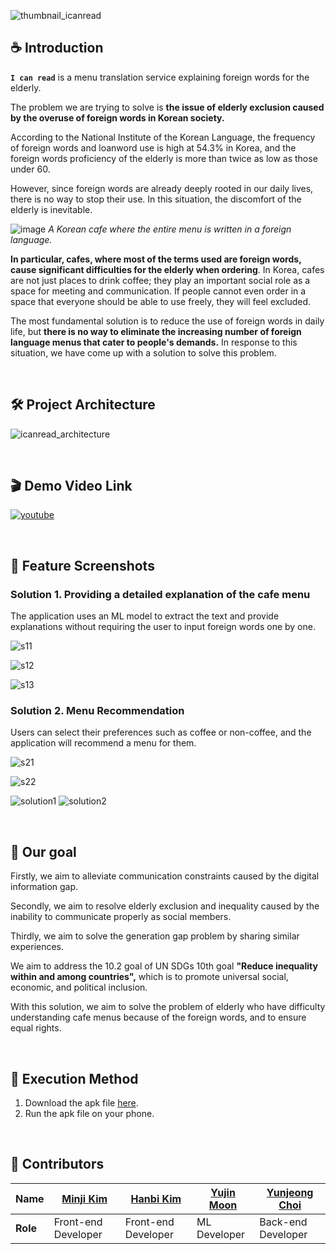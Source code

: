 ![thumbnail_icanread](https://user-images.githubusercontent.com/61882016/229158964-85703447-31de-4695-94b9-f8fb2c43782f.png)

## ☕ **Introduction**

**`I can read`** is a menu translation service explaining foreign words for the elderly.

The problem we are trying to solve is **the issue of elderly exclusion caused by the overuse of foreign words in Korean society.**

According to the National Institute of the Korean Language, the frequency of foreign words and loanword use is high at 54.3% in Korea, and the foreign words proficiency of the elderly is more than twice as low as those under 60.

However, since foreign words are already deeply rooted in our daily lives, there is no way to stop their use. In this situation, the discomfort of the elderly is inevitable.

![image](https://user-images.githubusercontent.com/61882016/229158868-c0751d89-771e-4224-8417-39d416f54614.png)
_A Korean cafe where the entire menu is written in a foreign language._

**In particular, cafes, where most of the terms used are foreign words, cause significant difficulties for the elderly when ordering**. In Korea, cafes are not just places to drink coffee; they play an important social role as a space for meeting and communication. If people cannot even order in a space that everyone should be able to use freely, they will feel excluded.

The most fundamental solution is to reduce the use of foreign words in daily life, but **there is no way to eliminate the increasing number of foreign language menus that cater to people's demands.** In response to this situation, we have come up with a solution to solve this problem.

<br />

## **🛠 Project Architecture**

![icanread_architecture](https://user-images.githubusercontent.com/61882016/229182708-47c010c0-0020-490e-b8e8-30271ac1bb0e.png)

<br />

## **🎬 Demo Video Link**

[![youtube](https://user-images.githubusercontent.com/61882016/229185720-0cd0dd22-ba94-4e30-9b89-feb77406bf3c.png)](https://youtu.be/A3SwAT1Q2FM)

<br />

## **📱 Feature Screenshots**

### Solution 1. Providing a detailed explanation of the cafe menu

The application uses an ML model to extract the text and provide explanations without requiring the user to input foreign words one by one.

![s11](https://user-images.githubusercontent.com/61882016/229159011-5c2e7c11-4d59-4d00-a1b9-6b111b03a94b.png)

![s12](https://user-images.githubusercontent.com/61882016/229159110-7ce8d394-34cb-4066-8a44-900d8904734f.png)

![s13](https://user-images.githubusercontent.com/61882016/229159810-7a180a3c-6674-4f23-b594-fbdd930d5cdd.png)

### Solution 2. Menu Recommendation

Users can select their preferences such as coffee or non-coffee, and the application will recommend a menu for them.

![s21](https://user-images.githubusercontent.com/61882016/229159863-dbac9653-23bb-4477-b620-5ef08b43fb1f.png)

![s22](https://user-images.githubusercontent.com/61882016/229159904-c0ebac2d-3aa8-4a2b-9fe0-c8a5edfcc401.png)

![solution1](https://user-images.githubusercontent.com/61882016/229186242-53f6e5f8-ad5c-4c07-90cb-ad570933611a.gif)
![solution2](https://user-images.githubusercontent.com/61882016/229187344-3fbfc563-dac1-433e-83db-90be36eaf7c0.gif)

<br />

## **🌟 Our goal**

Firstly, we aim to alleviate communication constraints caused by the digital information gap.

Secondly, we aim to resolve elderly exclusion and inequality caused by the inability to communicate properly as social members.

Thirdly, we aim to solve the generation gap problem by sharing similar experiences.

We aim to address the 10.2 goal of UN SDGs 10th goal **"Reduce inequality within and among countries",** which is to promote universal social, economic, and political inclusion.

With this solution, we aim to solve the problem of elderly who have difficulty understanding cafe menus because of the foreign words, and to ensure equal rights.

<br />

## **📲 Execution Method**

1. Download the apk file [here](https://github.com/I-can-read/Flutter/releases/download/v1.0.0/I.can.read.apk).
2. Run the apk file on your phone.

<br />

## **👥 Contributors**

| **Name** | [Minji Kim](https://github.com/kminji127) | [Hanbi Kim](https://github.com/ddubii) | [Yujin Moon](https://github.com/genieu99) | [Yunjeong Choi](https://github.com/letmeloveyou82) |
| -------- | ----------------------------------------- | -------------------------------------- | ----------------------------------------- | -------------------------------------------------- |
| **Role** | Front-end Developer                       | Front-end Developer                    | ML Developer                              | Back-end Developer                                 |
